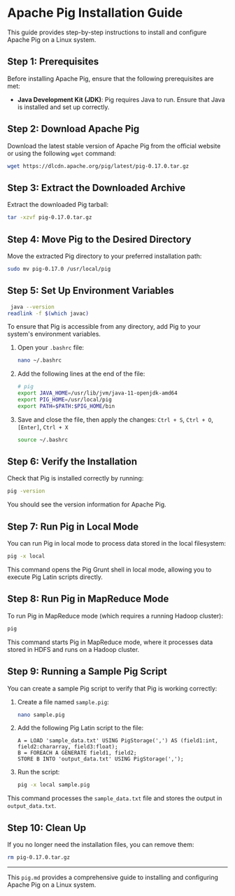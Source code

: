 # Apache Pig Installation Guide

This guide provides step-by-step instructions to install and configure Apache Pig on a Linux system.

## Step 1: Prerequisites

Before installing Apache Pig, ensure that the following prerequisites are met:

- **Java Development Kit (JDK)**: Pig requires Java to run. Ensure that Java is installed and set up correctly.


## Step 2: Download Apache Pig

Download the latest stable version of Apache Pig from the official website or using the following `wget` command:

```bash
wget https://dlcdn.apache.org/pig/latest/pig-0.17.0.tar.gz
```

## Step 3: Extract the Downloaded Archive

Extract the downloaded Pig tarball:

```bash
tar -xzvf pig-0.17.0.tar.gz
```

## Step 4: Move Pig to the Desired Directory

Move the extracted Pig directory to your preferred installation path:

```bash
sudo mv pig-0.17.0 /usr/local/pig
```

## Step 5: Set Up Environment Variables
   ```bash
    java --version
   readlink -f $(which javac)
   ```
To ensure that Pig is accessible from any directory, add Pig to your system's environment variables.

1. Open your `.bashrc` file:

   ```bash
   nano ~/.bashrc
   ```
2. Add the following lines at the end of the file:

   ```bash
   # pig
   export JAVA_HOME=/usr/lib/jvm/java-11-openjdk-amd64
   export PIG_HOME=/usr/local/pig
   export PATH=$PATH:$PIG_HOME/bin
   ```
3. Save and close the file, then apply the changes:
   `Ctrl + S`, `Ctrl + O`, `[Enter]`, `Ctrl + X`
   ```bash
   source ~/.bashrc
   ```

## Step 6: Verify the Installation

Check that Pig is installed correctly by running:

```bash
pig -version
```

You should see the version information for Apache Pig.

## Step 7: Run Pig in Local Mode

You can run Pig in local mode to process data stored in the local filesystem:

```bash
pig -x local
```

This command opens the Pig Grunt shell in local mode, allowing you to execute Pig Latin scripts directly.

## Step 8: Run Pig in MapReduce Mode

To run Pig in MapReduce mode (which requires a running Hadoop cluster):

```bash
pig
```

This command starts Pig in MapReduce mode, where it processes data stored in HDFS and runs on a Hadoop cluster.

## Step 9: Running a Sample Pig Script

You can create a sample Pig script to verify that Pig is working correctly:

1. Create a file named `sample.pig`:

   ```bash
   nano sample.pig
   ```
2. Add the following Pig Latin script to the file:

   ```pig
   A = LOAD 'sample_data.txt' USING PigStorage(',') AS (field1:int, field2:chararray, field3:float);
   B = FOREACH A GENERATE field1, field2;
   STORE B INTO 'output_data.txt' USING PigStorage(',');
   ```
3. Run the script:

   ```bash
   pig -x local sample.pig
   ```

This command processes the `sample_data.txt` file and stores the output in `output_data.txt`.

## Step 10: Clean Up

If you no longer need the installation files, you can remove them:

```bash
rm pig-0.17.0.tar.gz
```

---

This `pig.md` provides a comprehensive guide to installing and configuring Apache Pig on a Linux system.
